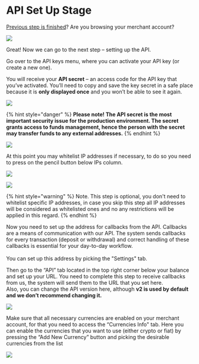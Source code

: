 # API Set Up Stage

[Previous step is finished](introduction.md)? Are you browsing your merchant account?

![](https://lh3.googleusercontent.com/Rc3ZfEsRSHVpbU\_1W\_iIghrQajkeLQFyEOSV8c3B-uWstKFldXfavKKiN32VHl-JXCA5Sa-iaSWjogVEPyrXztcKP2yPfl4zI4swgKMzryP9S1o8EwxxO9f1SL\_UoBY9nAE9XLHW)

Great! Now we can go to the next step – setting up the API.

Go over to the API keys menu, where you can activate your API key (or create a new one).

You will receive your **API secret** – an access code for the API key that you’ve activated. You’ll need to copy and save the key secret in a safe place because it is **only displayed once** and you won’t be able to see it again.

![](https://lh3.googleusercontent.com/gZICai8h413pKBVOi8XLvTWYbnz4xOp40NN3RQoyAaQosM1sLVzzB8cJLkUJAH5TDHbjnYFEZmmqupGI-OM82W0C9NScA1Xxk5-qkyl2NTbOrVhAcP-Fq2uQD5FPdJhPTGU1SClb)

{% hint style="danger" %}
**Please note! The API secret is the most important security issue for the production environment. The secret grants access to funds management, hence the person with the secret may transfer funds to any external addresses.**
{% endhint %}

![](https://lh5.googleusercontent.com/rM\_yrUMAFNEqiZvDFxL-w8Pl8mkT4t6lBv1qmrNmpXx\_YcNllZaC9vqEWi3116ZHj\_ApXDcIVonqkClTfqaJ2pLHTuVfGx5lJgQa\_hSo-FjZx3stNPI2fjaASwsNDjZPQtJCDcuD)

At this point you may whitelist IP addresses if necessary, to do so you need to press on the pencil button below IPs column.

![](https://lh3.googleusercontent.com/ce9rWH4CS05mCe3E5fPAQR1O23SggdVtnAfYHS\_Y9a-lauktJOInaNhKVKhB\_hooD6WtuxWxiY1A16EynBPjBjD537gJbz3re-RnVgoybNFT2sEu8NuSjmT011wdyzytbdTHVvcQ)

![](https://lh6.googleusercontent.com/csIry\_4Mv1Jjas4tJThHe9PAhe0CVrWNUFasFlzcVzWWPQ1N8k0URfb0CPZS3CzEkyxKP0J475CHzs5qtNtbJxJb3gsve2cINC8oVwEpUy0EotG4iGGsO\_jwwYPMGNh4sjVR6nvE)

{% hint style="warning" %}
Note. This step is optional, you don't need to whitelist specific IP addresses, in case you skip this step all IP addresses will be considered as whitelisted ones and no any restrictions will be applied in this regard.
{% endhint %}

Now you need to set up the address for callbacks from the API. Callbacks are a means of communication with our API. The system sends callbacks for every transaction (deposit or withdrawal) and correct handling of these callbacks is essential for your day-to-day workflow. \
\
You can set up this address by picking the "Settings" tab.&#x20;

Then go to the “API” tab located in the top right corner below your balance and set up your URL. You need to complete this step to receive callbacks from us, the system will send them to the URL that you set here.\
Also, you can change the API version here, although **v2 is used by default and we don’t recommend changing it.**

![](https://lh3.googleusercontent.com/rDPpFWTuuY2TsGU-YhZqXm9KlyZazkygyynBvE3IBVxjRFPVX5u-gzBVfSAoqbaMHPQbxLcyQK\_0uyEm\_07xhFE5EH2uoXO7x-zLSLPwxA6BTl9FNJpZxBA1aZKypzdWlxNoBUuH)

Make sure that all necessary currencies are enabled on your merchant account, for that you need to access the “Currencies Info" tab. Here you can enable the currencies that you want to use (either crypto or fiat) by pressing the “Add New Currency” button and picking the desirable currencies from the list

![](https://lh4.googleusercontent.com/AY76aLCXxNdn5vDvZlEWgIBr6p9c1MchiG24wxj0me78yPLVhg9h1CTBpncS4jqxa6YuhFbP0JUzxX8FSRaT9HQXRdXIJwNPTp4BFJ0uLk0FrvpQQRitkK-PUmvNhhHg-N1Yevg3)

